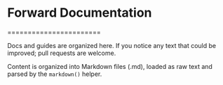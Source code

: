 # Forward Documentation
=======================

Docs and guides are organized here. If you notice any text that could be improved; pull requests are welcome.

Content is organized into Markdown files (.md), loaded as raw text and parsed by the `markdown()` helper.
